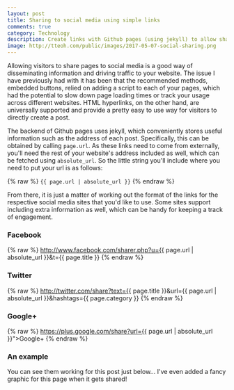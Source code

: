 ```yaml
---
layout: post
title: Sharing to social media using simple links
comments: true
category: Technology
description: Create links with Github pages (using jekyll) to allow sharing to social media without needing to load extra javascript
image: http://tteoh.com/public/images/2017-05-07-social-sharing.png
---
```


Allowing visitors to share pages to social media is a good way of disseminating information and driving traffic to your website. The issue I have previously had with it has been that the recommended methods, embedded buttons, relied on adding a script to each of your pages, which had the potential to slow down page loading times or track your usage across different websites. HTML hyperlinks, on the other hand, are universally supported and provide a pretty easy to use way for visitors to directly create a post.

<!--break-->

The backend of Github pages uses jekyll, which conveniently stores useful information such as the address of each post. Specifically, this can be obtained by calling `page.url`. As these links need to come from externally, you'll need the rest of your website's address included as well, which can be fetched using `absolute_url`. So the little string you'll include where you need to put your url is as follows:

{% raw %}
`{{ page.url | absolute_url }}`
{% endraw %}

From there, it is just a matter of working out the format of the links for the respective social media sites that you'd like to use. Some sites support including extra information as well, which can be handy for keeping a track of engagement.

### Facebook

{% raw %}
    http://www.facebook.com/sharer.php?u={{ page.url | absolute_url }}&t={{ page.title }}
{% endraw %}

### Twitter

{% raw %}
    http://twitter.com/share?text={{ page.title }}&url={{ page.url | absolute_url }}&hashtags={{ page.category }}
{% endraw %}

### Google+

{% raw %}
    https://plus.google.com/share?url={{ page.url | absolute_url }}">Google+</a></small>
{% endraw %}

### An example

You can see them working for this post just below... I've even added a fancy graphic for this page when it gets shared!
